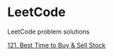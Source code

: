# LeetCode
LeetCode problem solutions

[121. Best Time to Buy & Sell Stock](https://leetcode.com/problems/best-time-to-buy-and-sell-stock/)
